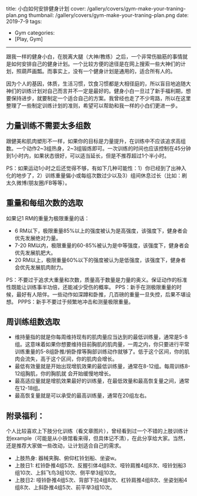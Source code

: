 title: 小白如何安排健身计划
cover: /gallery/covers/gym-make-your-traning-plan.png
thumbnail: /gallery/covers/gym-make-your-traning-plan.png
date: 2019-7-9
tags:
- Gym
categories:
- [Play, Gym]
---

跟我一样的健身小白，在脱离大腿（大神/教练）之后，一个非常伤脑筋的事情就是如何安排自己的健身计划。一个比较方便的途径是在网上搜索一些大神们的计划，照葫芦画瓢。而事实上，没有一个健身计划是通用的，适合所有人的。

<!-- more -->

因为个人的基因，体质，生活习惯，饮食习惯都是大相径庭的，所以盲目地追随大神们的训练计划对自己而言并不一定是最好的。健身小白一旦过了新手福利期，想要保持进步，就要制定一个适合自己的方案。我曾经也走了不少弯路，所以在这里整理了一些制定训练计划的准则，希望可以帮助和我一样的小白们更进一步。

## 力量训练不需要太多组数
跟健美和肌肉塑形不一样，如果你的目标是力量提升，在训练中不应该追求高组数。一个动作2\~3组热身，2\~3组锻炼即可。一次训练的时间也应该控制在45分钟到1小时内，如果状态很好，可以适当延长，但是不推荐超过1个半小时。

PS：如果运动1小时之后还觉得不够，有如下几种可能性：1）你已经到了出神入化的地步了，2）训练重量偏小或每组次数过少以及3）组间休息过长（比如：刷太久微博/朋友圈/FB等等）。

## 重量和每组次数的选取
如果记1 RM的重量为极限重量的话：
- 6 RM以下，极限重量85%以上的强度被认为是⾼强度，该强度下，健⾝者会优先发展绝对⼒量。
- 7-20 RM以内，极限重量的60-85%被认为是中等强度，该强度下，健⾝者会优先发展肌肥⼤。
- 20 RM以上，极限重量60%以下的强度被认为是低强度，该强度下，健⾝者会优先发展肌⾁耐⼒。

PS：不要过于追求大重量和次数，质量高于数量是力量的奥义。保证动作的标准性既能让训练事半功倍，还能减少受伤的概率。
PPS：新手在测极限重量的时候，最好有人陪伴。一些动作如深蹲和卧推，几百磅的重量一旦失控，后果不堪设想。
PPPS：新手不要过于频繁地冲击和测量极限重量。

## 周训练组数选取
- 维持量指的就是你每周维持现有的肌⾁量应当达到的最低训练量，通常是5-8组。这意味着如果你想要维持⽬前胸肌的肌⾁量，⼀周之内，你只要进⾏平常训练重量的5-8组卧推/俯卧撑等胸部训练动作就够了。低于这个区间，你的肌⾁会流失，⾼于这个区间，你的肌⾁会增⻓。
- 最低有效量就是开始出现增肌效果的最低训练量，通常在8-12组。每周训练8-12组胸肌，你的胸肌就 会开始缓慢地增⻓。
- 最⾼适应量就是增肌效果最好的训练量，在最低效量和最⾼恢复量之间，通常在12-18组。
- 最⾼恢复量就是可以承受的最⾼训练量，通常在20组左右。

## 附录福利：
个人比较喜欢上下肢分化训练（看文章图片），曾经看到过一个不错的上肢训练计划example（可能是从小铁馆看来得，但具体记不清），在此分享给大家。当然，还是推荐大家做一些改动，让计划适合自己的需求。
- 上肢热⾝: 器械夹胸、俯仰杠铃划船、坐姿w。
- 上肢⽇1: 杠铃卧推4组5次、反握引体4组8次、哑铃肩推4组8次、哑铃划船3组10次、上斜⻜⻦3组10次、侧平举3组10次。
- 上肢⽇2: 哑铃卧推4组5次、背部下拉4组8次、杠铃肩推4组8次、坐姿划船4组8次、上斜卧推4组5次、前平举3组10次。
